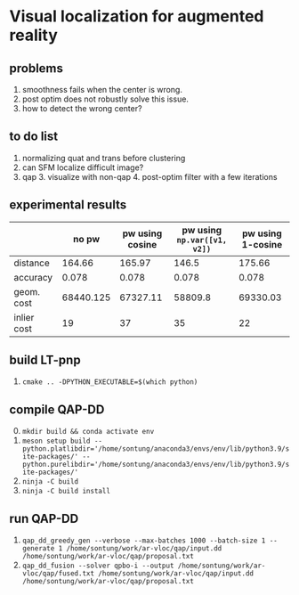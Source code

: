 # Visual localization for augmented reality

## problems
1. smoothness fails when the center is wrong.
2. post optim does not robustly solve this issue.
3. how to detect the wrong center?

## to do list
1. normalizing quat and trans before clustering
3. can SFM localize difficult image?
5. qap
   3. visualize with non-qap
   4. post-optim filter with a few iterations

## experimental results

|             | no pw     | pw using cosine | pw using `np.var([v1, v2])` | pw using 1-cosine |
|-------------|-----------|-----------------|-----------------------------|-------------------|
| distance    | 164.66    | 165.97          | 146.5                       | 175.66            |
| accuracy    | 0.078     | 0.078           | 0.078                       | 0.078             |
| geom. cost  | 68440.125 | 67327.11        | 58809.8                     | 69330.03          |
| inlier cost | 19        | 37              | 35                          | 22                |

## build LT-pnp
1. `cmake .. -DPYTHON_EXECUTABLE=$(which python)`

## compile QAP-DD
0. `mkdir build && conda activate env`
1. `meson setup build --python.platlibdir='/home/sontung/anaconda3/envs/env/lib/python3.9/site-packages/' --python.purelibdir='/home/sontung/anaconda3/envs/env/lib/python3.9/site-packages/'`
2. `ninja -C build`
3. `ninja -C build install`

## run QAP-DD

1. `qap_dd_greedy_gen --verbose --max-batches 1000 --batch-size 1 --generate 1 /home/sontung/work/ar-vloc/qap/input.dd /home/sontung/work/ar-vloc/qap/proposal.txt`
2. `qap_dd_fusion --solver qpbo-i --output /home/sontung/work/ar-vloc/qap/fused.txt /home/sontung/work/ar-vloc/qap/input.dd /home/sontung/work/ar-vloc/qap/proposal.txt`